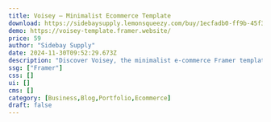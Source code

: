 ```yaml
---
title: Voisey — Minimalist Ecommerce Template
download: https://sidebaysupply.lemonsqueezy.com/buy/1ecfadb0-ff9b-45f3-ba9f-a045ed0688dd
demo: https://voisey-template.framer.website/
price: 59
author: "Sidebay Supply"
date: 2024-11-30T09:52:29.673Z
description: "Discover Voisey, the minimalist e-commerce Framer template. Effortlessly showcase your products with style and sophistication. Streamline your online store setup and captivate your audience with ease."
ssg: ["Framer"]
css: []
ui: []
cms: []
category: [Business,Blog,Portfolio,Ecommerce]
draft: false
---
```

